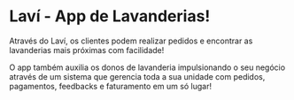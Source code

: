 # Laví - App de Lavanderias!

Através do Laví, os clientes podem realizar pedidos e encontrar as lavanderias
mais próximas com facilidade! 

O app também auxilia os donos de lavanderia impulsionando o seu negócio através de um sistema
que gerencia toda a sua unidade com pedidos, pagamentos, feedbacks e faturamento em um só lugar!
